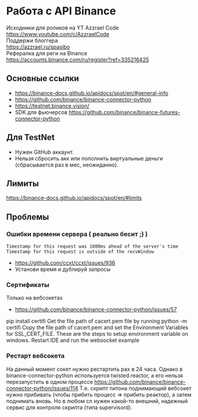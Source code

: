 # Работа с API Binance

Исходники для роликов на YT Azzrael Code\
https://www.youtube.com/c/AzzraelCode \
Поддержи блоггера\
https://azzrael.ru/spasibo \
Рефералка для реги на Binance \
https://accounts.binance.com/ru/register?ref=335216425

## Основные ссылки
- https://binance-docs.github.io/apidocs/spot/en/#general-info
- https://github.com/binance/binance-connector-python
- https://testnet.binance.vision/
- SDK для фьючерсов https://github.com/binance/binance-futures-connector-python

## Для TestNet

- Нужен GitHub аккаунт.
- Нельзя сбросить акк или пополнить виртуальные деньги (сбрасывается раз в мес, неожиданно).

## Лимиты

https://binance-docs.github.io/apidocs/spot/en/#limits


## Проблемы

### Ошибки времени сервера ( реально бесит ;) )
```shell script
Timestamp for this request was 1000ms ahead of the server's time
Timestamp for this request is outside of the recvWindow
```
- https://github.com/ccxt/ccxt/issues/936
- Установи время и дублируй запросы

### Сертификаты

Только на вебсокетах
- https://github.com/binance/binance-connector-python/issues/57

pip install certifi
Get the file path of cacert.pem file by running python -m certifi
Copy the file path of cacert.pem and set the Environment Variables for SSL_CERT_FILE. These are the steps to setup environment variable on windows.
Restart IDE and run the websocket example

### Рестарт вебсокета

На данный момент сокет нужно рестартить рах в 24 часа. Однако в binance-connector-python
используется twisted.reactor, а его нельзя перезапустить в одном процессе
https://github.com/binance/binance-connector-python/issues/114
Т.е. скрипт питона поднимающий вебсокет нужно прибивать (чтобы прибить процесс => прибить реактор),
а затем поднимать вновь. Но в любом сл нужен какой-то внешний, надежный сервис для контроля скрипта (типа supervisord).